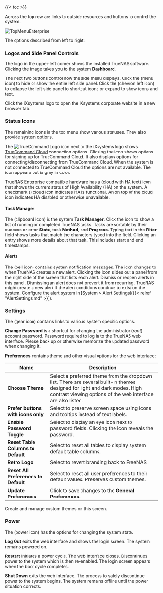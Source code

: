 ---
---

{{< toc >}}

Across the top row are links to outside resources and buttons to control the system.

![TopMenuEnterprise](/images/CORE/12.0/TopMenuEnterprise.png)

The options described from left to right:

### Logos and Side Panel Controls

The logo in the upper-left corner shows the installed TrueNAS software.
Clicking the image takes you to the system **Dashboard**.

The next two buttons control how the side menu displays.
Click the <span class="iconify" data-icon="ic:round-menu"></span> (menu icon) to hide or show the entire left side panel.
Click the <span class="iconify" data-icon="ic:baseline-chevron-left"></span> (chevron left icon) to collapse the left side panel to shortcut icons or expand to show icons and text.

Click the iXsystems logo to open the iXsystems corporate website in a new browser tab.

### Status Icons

The remaining icons in the top menu show various statuses. They also provide system options.

The ![TrueCommand Logo](/favicon/tc-favicon-black-32x32.png) icon next to the iXsystems logo shows [TrueCommand Cloud](https://www.truenas.com/truecommand/) connection options.
Clicking the icon shows options for signing up for TrueCommand Cloud. It also displays options for connecting/disconnecting from TrueCommand Cloud.
When the system is not connected to TrueCommand Cloud the options are not available. The icon appears but is gray in color.

TrueNAS Enterprise compatible hardware has a <span class="iconify" data-icon="ic:baseline-cloud"></span> (cloud with HA text) icon that shows the current status of High Availability (HA) on the system.
A checkmark (<span class="iconify" data-icon="ic:sharp-cloud-done"></span>) cloud icon indicates HA is functional.
An <span class="iconify" data-icon="bi:x"></span> on top of the cloud icon indicates HA disabled or otherwise unavailable.

#### Task Manager

The <span class="iconify" data-icon="ic:baseline-assignment"></span> (clipboard icon) is the system **Task Manager**.
Click the icon to show a list of running or completed TrueNAS tasks.
Tasks are sortable by their success or error **State**, task **Method**, and **Progress**.
Typing text in the <span class="iconify" data-icon="fa:search"></span> **Filter** field shows tasks that match the characters typed into the field.
Clicking an entry shows more details about that task. This includes start and end timestamps.

#### Alerts

The <span class="iconify" data-icon="clarity:bell-solid"></span> (bell icon) contains system notification messages.
The icon changes to <span class="iconify" data-icon="clarity:bell-solid-badged"></span> when TrueNAS creates a new alert.
Clicking the icon slides out a panel from the right side of the screen that lists each alert.
Dismiss or reopen alerts in this panel.
Dismissing an alert does not prevent it from recurring. TrueNAS might create a new alert if the alert conditions continue to exist on the system.
Configure the alert system in [System > Alert Settings]({{< relref "AlertSettings.md" >}}).

### Settings

The <span class="iconify" data-icon="fa6-solid:gear"></span> (gear icon) contains links to various system specific options.

<span class="iconify" data-icon="ic:baseline-dialpad"></span> **Change Password** is a shortcut for changing the administrator (*root*) account password.
Password required to log in to the TrueNAS web interface.
Please back up or otherwise memorize the updated password when changing it.

<span class="iconify" data-icon="ic:outline-settings-applications"></span> **Preferences** contains theme and other visual options for the web interface:

| Name | Description |
|--------|-------------|
| **Choose Theme** | Select a preferred theme from the dropdown list. There are several built-in themes designed for light and dark modes. High contrast viewing options of the web interface are also listed. |
| **Prefer buttons with icons only** | Select to preserve screen space using icons and tooltips instead of text labels. |
| **Enable Password Toggle** | Select to display an eye icon next to password fields. Clicking the icon reveals the password. |
| **Reset Table Columns to Default** | Select to reset all tables to display system default table columns. |
| **Retro Logo** | Select to revert branding back to FreeNAS. |
| **Reset All Preferences to Default** | Select to reset all user preferences to their default values. Preserves custom themes. |
| **Update Preferences** | Click to save changes to the **General Preferences**. |

Create and manage custom themes on this screen.

### Power

The <span class="iconify" data-icon="clarity:bell-solid"></span> (power icon) has the options for changing the system state.

<span class="iconify" data-icon="ic:round-exit-to-app"></span> **Log Out** exits the web interface and shows the login screen.
The system remains powered on.

<span class="iconify" data-icon="ic:baseline-replay"></span> **Restart** initiates a power cycle.
The web interface closes. Discontinues power to the system which is then re-enabled.
The login screen appears when the boot cycle completes.

<span class="iconify" data-icon="ic:baseline-power-settings-new"></span> **Shut Down** exits the web interface. The process to safely discontinue power to the system begins.
The system remains offline until the power situation corrects.
